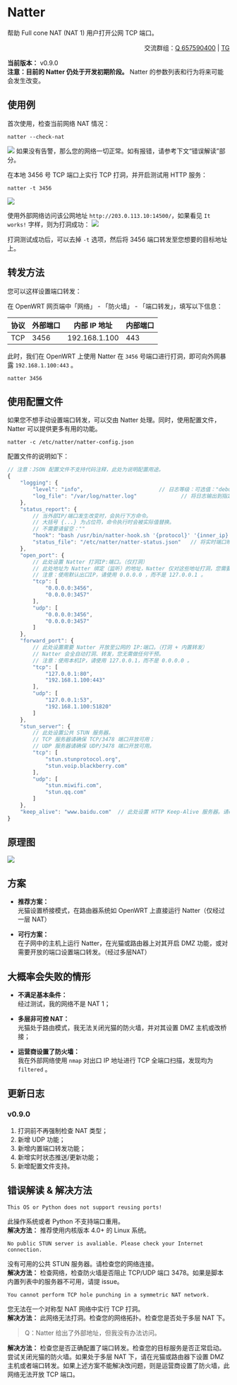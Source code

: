# Natter
帮助 Full cone NAT (NAT 1) 用户打开公网 TCP 端口。  
<p align="right">
交流群组：<a href="https://jq.qq.com/?_wv=1027&k=EYXohGpC">Q 657590400</a> | <a href="https://t.me/+VS5sjOWGgzsyYjY1">TG</a>
</p>

**当前版本：** v0.9.0  
**注意：目前的 Natter 仍处于开发初期阶段。** Natter 的参数列表和行为将来可能会发生改变。

## 使用例
首次使用，检查当前网络 NAT 情况：
```
natter --check-nat
```
![](.img/img01_1.png)
如果没有告警，那么您的网络一切正常。如有报错，请参考下文“错误解读”部分。

在本地 3456 号 TCP 端口上实行 TCP 打洞，并开启测试用 HTTP 服务：
```
natter -t 3456
```
![](.img/img01_2.png)

使用外部网络访问该公网地址 `http://203.0.113.10:14500/`，如果看见 `It works!` 字样，则为打洞成功：
![](.img/img02.png)

打洞测试成功后，可以去掉 `-t` 选项，然后将 3456 端口转发至您想要的目标地址上。

## 转发方法
您可以这样设置端口转发：

在 OpenWRT 网页端中「网络」 - 「防火墙」 - 「端口转发」，填写以下信息：

 协议 | 外部端口 | 内部 IP 地址  | 内部端口
------|----------|---------------|----------
 TCP  | 3456     | 192.168.1.100 | 443

此时，我们在 OpenWRT 上使用 Natter 在 `3456` 号端口进行打洞，即可向外网暴露 `192.168.1.100:443` 。
```
natter 3456
```

## 使用配置文件
如果您不想手动设置端口转发，可以交由 Natter 处理。同时，使用配置文件，Natter 可以提供更多有用的功能。
```
natter -c /etc/natter/natter-config.json
```
配置文件的说明如下：
```javascript
// 注意：JSON 配置文件不支持代码注释，此处为说明配置用途。
{
    "logging": {
        "level": "info",                        // 日志等级：可选值："debug"、"info"、"warning"、"error"
        "log_file": "/var/log/natter.log"              // 将日志输出到指定文件，不需要请留空：""
    },
    "status_report": {
        // 当外部IP/端口发生改变时，会执行下方命令。
        // 大括号 {...} 为占位符，命令执行时会被实际值替换。
        // 不需要请留空：""
        "hook": "bash /usr/bin/natter-hook.sh '{protocol}' '{inner_ip}' '{inner_port}' '{outer_ip}' '{outer_port}'",
        "status_file": "/etc/natter/natter-status.json"   // 将实时端口映射状态储存至指定文件，不需要请留空：""
    },
    "open_port": {
        // 此处设置 Natter 打洞IP:端口。（仅打洞）
        // 此处地址为 Natter 绑定（监听）的地址，Natter 仅对这些地址打洞，您需要手动设置端口转发。
        // 注意：使用默认出口IP，请使用 0.0.0.0 ，而不是 127.0.0.1 。
        "tcp": [
            "0.0.0.0:3456",
            "0.0.0.0:3457"
        ],
        "udp": [
            "0.0.0.0:3456",
            "0.0.0.0:3457"
        ]
    },
    "forward_port": {
        // 此处设置需要 Natter 开放至公网的 IP:端口。（打洞 + 内置转发）
        // Natter 会全自动打洞、转发，您无需做任何干预。
        // 注意：使用本机IP，请使用 127.0.0.1，而不是 0.0.0.0 。
        "tcp": [
            "127.0.0.1:80",
            "192.168.1.100:443"
        ],
        "udp": [
            "127.0.0.1:53",
            "192.168.1.100:51820"
        ]
    },
    "stun_server": {
        // 此处设置公共 STUN 服务器。
        // TCP 服务器请确保 TCP/3478 端口开放可用；
        // UDP 服务器请确保 UDP/3478 端口开放可用。
        "tcp": [
            "stun.stunprotocol.org",
            "stun.voip.blackberry.com"
        ],
        "udp": [
            "stun.miwifi.com",
            "stun.qq.com"
        ]
    },
    "keep_alive": "www.baidu.com"  // 此处设置 HTTP Keep-Alive 服务器。请确保该服务器 80 端口开放，且支持 HTTP Keep-Alive。
}
```

## 原理图
![](.img/img03.png)


## 方案

- **推荐方案：**  
    光猫设置桥接模式，在路由器系统如 OpenWRT 上直接运行 Natter（仅经过一层 NAT）

- **可行方案：**  
    在子网中的主机上运行 Natter，在光猫或路由器上对其开启 DMZ 功能，或对需要开放的端口设置端口转发。（经过多层NAT）


## 大概率会失败的情形
- **不满足基本条件：**  
    经过测试，我的网络不是 NAT 1；

- **多层非可控 NAT：**  
    光猫处于路由模式，我无法关闭光猫的防火墙，并对其设置 DMZ 主机或改桥接；

- **运营商设置了防火墙：**  
    我在外部网络使用 `nmap` 对出口 IP 地址进行 TCP 全端口扫描，发现均为 `filtered` 。


## 更新日志
### v0.9.0
1. 打洞前不再强制检查 NAT 类型；
2. 新增 UDP 功能；
3. 新增内置端口转发功能；
4. 新增实时状态推送/更新功能；
5. 新增配置文件支持。


## 错误解读 & 解决方法

```
This OS or Python does not support reusing ports!
```
此操作系统或者 Python 不支持端口重用。  
**解决方法：** 推荐使用内核版本 4.0+ 的 Linux 系统。

```
No public STUN server is avaliable. Please check your Internet connection.
```
没有可用的公共 STUN 服务器。请检查您的网络连接。  
**解决方法：** 检查网络，检查防火墙是否阻止 TCP/UDP 端口 3478。如果是脚本内置列表中的服务器不可用，请提 issue。

```
You cannot perform TCP hole punching in a symmetric NAT network.
```
您无法在一个对称型 NAT 网络中实行 TCP 打洞。  
**解决方法：** 此网络无法打洞。检查您的网络拓扑。检查您是否处于多层 NAT 下。

> Q：Natter 给出了外部地址，但我没有办法访问。

**解决方法：** 检查您是否正确配置了端口转发。检查您的目标服务是否正常启动。尝试关闭光猫的防火墙。如果处于多层 NAT 下，请在光猫或路由器下设置 DMZ 主机或者端口转发。如果上述方案不能解决改问题，则是运营商设置了防火墙，此网络无法开放 TCP 端口。

